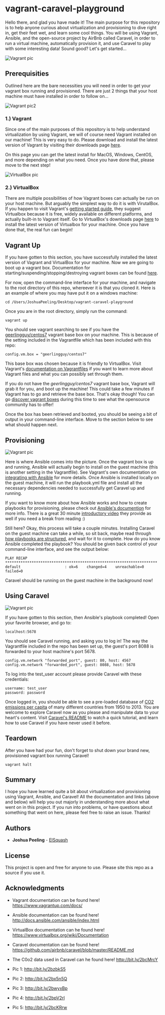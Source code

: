 # vagrant-caravel-playground

Hello there, and glad you have made it! The main purpose for this repository is to help anyone curious about virtualization and provisioning to dive right in, get their feet wet, and learn some cool things. You will be using Vagrant, Ansible, and the open-source project by AirBnb called Caravel, in order to run a virtual machine, automatically provision it, and use Caravel to play with some interesting data! Sound good? Let's get started...

![Vagrant pic](https://raw.githubusercontent.com/elsquash/vagrant-caravel-playground/master/pics/Vagrant_pic.jpg)


## Prerequisities

Outlined here are the bare necessities you will need in order to get your vagrant box running and provisioned. There are just 2 things that your host machine must have installed in order to follow on...

![Vagrant pic2](https://raw.githubusercontent.com/elsquash/vagrant-caravel-playground/master/pics/Vagrant_pic2.jpg)


### 1.) Vagrant

Since one of the main purposes of this repository is to help understand virtualization by using Vagrant, we will of course need Vagrant installed on our machine! This is very easy to do. Please download and install the latest version of Vagrant by visiting their downloads page [here](https://www.vagrantup.com/downloads.html).

On this page you can get the latest install for MacOS, Windows, CentOS, and more depending on what you need. Once you have done that, please move to the next step!

![VirtualBox pic](https://raw.githubusercontent.com/elsquash/vagrant-caravel-playground/master/pics/Virtual_box_pic.png)


### 2.) VirtualBox

There are multiple possibilities of how Vagrant boxes can actually be run on your host machine. But arguably the simplest way to do it is with VirutalBox. If you happen to visit Vagrant's [getting started guide](https://www.vagrantup.com/docs/getting-started/), they suggest Virtualbox because it is free, widely available on different platforms, and actually built-in to Vagrant itself. Go to VirtualBox's downloads page [here](https://www.virtualbox.org/wiki/Downloads) to install the latest version of Virtualbox for your machine. Once you have done that, the real fun can begin!


## Vagrant Up

If you have gotten to this section, you have successfully installed the latest version of Vagrant and VirtualBox for your machine. Now we are going to boot up a vagrant box. Documentation for starting/suspending/stopping/destroying vagrant boxes can be found [here](https://www.vagrantup.com/docs/getting-started/teardown.html). 

For now, open the command-line interface for your machine, and navigate to the root directory of this repo, whereever it is that you cloned it. Here is an example of where you may have put it on a windows machine:

```
cd /Users/JoshuaPeeling/Desktop/vagrant-caravel-playground
```

Once you are in the root directory, simply run the command:

```
vagrant up
```
You should see vagrant searching to see if you have the [geerlingguy/centos7](https://atlas.hashicorp.com/hashicorp/boxes/precise64) vagrant base box on your machine. This is because of the setting included in the Vagrantfile which has been included with this repo: 

```
config.vm.box = "geerlingguy/centos7"
```

This base box was chosen because it is friendly to VirtualBox. Visit Vagrant's [documentation on Vagrantfiles](https://www.vagrantup.com/docs/vagrantfile/) if you want to learn more about Vagrant files and what you can possibly set through them.

If you do not have the *geerlingguy/centos7* vagrant base box, Vagrant will grab it for you, and boot up the machine! This could take a few minutes if Vagrant has to go and retrieve the base box. That's okay though! You can go [discover vagrant boxes](https://atlas.hashicorp.com/boxes/search?utf8=%E2%9C%93&sort=&provider=&q=) during this time to see what the opensource community has to offer! 

Once the box has been retrieved and booted, you should be seeing a bit of output in your command-line interface. Move to the section below to see what should happen next.

## Provisioning

![Vagrant pic](https://raw.githubusercontent.com/elsquash/vagrant-caravel-playground/master/pics/ansible-logo.png)


Here is where Ansible comes into the picture. Once the vagrant box is up and running, Ansible will actually begin to install on the guest machine (this is another setting in the Vagrantfile). See Vagrant's own documentation on [integrating with Ansible](https://www.vagrantup.com/docs/provisioning/ansible_local.html) for more details. Once Ansible is installed locally on the guest machine, it will run the playbook.yml file and install all the necessary dependencies needed to successfully get Caravel up and running. 

If you want to know more about how Ansible works and how to create playbooks for provisioning, please check out [Ansible's documention](http://docs.ansible.com/ansible/index.html) for more info. There is a great 30 minute [introductory video](https://www.ansible.com/quick-start-video) they provide as well if you need a break from reading :)

Still here? Okay, this process will take a couple minutes. Installing Caravel on the guest machine can take a while, so sit back, maybe read through [how playbooks are structured](http://docs.ansible.com/ansible/playbooks.html), and wait for it to complete. How do you know Ansible completed the playbook? You should be given back control of your command-line interface, and see the output below:

```
PLAY RECAP *********************************************************************
default                    : ok=6    changed=4    unreachable=0    failed=0
```

Caravel should be running on the guest machine in the background now!

## Using Caravel

![Vagrant pic](https://raw.githubusercontent.com/elsquash/vagrant-caravel-playground/master/pics/caravel-screenshots.jpg)


If you have gotten to this section, then Ansible's playbook completed! Open your favorite browser, and go to:

```
localhost:5678
```

You should see Caravel running, and asking you to log in! The way the Vagrantfile included in the repo has been set up, the guest's port 8088 is forwarded to your host machine's port 5678. 

```
config.vm.network "forwarded_port", guest: 80, host: 4567
config.vm.network "forwarded_port", guest: 8088, host: 5678
```

To log into the test_user account please provide Caravel with these credentials:

```
username: test_user
password: password
```

Once logged in, you should be able to see a pre-loaded database of [CO2 emissions per capita](https://ourworldindata.org/co2-and-other-greenhouse-gas-emissions/) of many different countries from 1950 to 2013. You are welcome to explore Caravel now as you please and manipulate data to your heart's content. Visit [Caravel's README](https://github.com/airbnb/caravel/blob/master/README.md) to watch a quick tutorial, and learn how to use Caravel if you have never used it before.

## Teardown

After you have had your fun, don't forget to shut down your brand new, provisioned vagrant box running Caravel!

```
vagrant halt
```

## Summary

I hope you have learned quite a bit about virtualization and provisioning using Vagrant, Ansible, and Caravel! All the documentation and links (above and below) will help you out majorly in understanding more about what went on in this project. If you run into problems, or have questions about something that went on here, please feel free to raise an issue. Thanks!


## Authors

* **Joshua Peeling** - [ElSquash](https://github.com/ElSquash)

## License

This project is open and free for anyone to use. Please site this repo as a source if you use it.

## Acknowledgments

* Vagrant documentation can be found here! https://www.vagrantup.com/docs/
* Ansible documentation can be found here! http://docs.ansible.com/ansible/index.html
* VirtualBox documentation can he found here! https://www.virtualbox.org/wiki/Documentation
* Caravel documentation can be found here! https://github.com/airbnb/caravel/blob/master/README.md
* The C0o2 data used in Caravel can he found here! http://bit.ly/2bcMrcY

* Pic 1: http://bit.ly/2bzbkS5
* Pic 2: http://bit.ly/2bx5n5Q
* Pic 3: http://bit.ly/2bwyxBp
* Pic 4: http://bit.ly/2bpV2rl
* Pic 5: http://bit.ly/2bcKRrw
